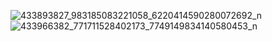 ![433893827_983185083221058_6220414590280072692_n](https://github.com/samro123/animationsFlutter/assets/103051880/57ad781c-b0fa-43cf-8149-653cae0ecd8b)
![433966382_771711528402173_7749149834140580453_n](https://github.com/samro123/animationsFlutter/assets/103051880/4e012160-e7df-4050-ab9b-10f85d46db54)
